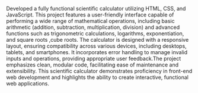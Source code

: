 Developed a fully functional scientific calculator utilizing HTML, CSS, and JavaScript. This project features a user-friendly interface capable of performing a wide range of mathematical operations, including basic arithmetic (addition, subtraction, multiplication, division) and advanced functions such as trigonometric calculations, logarithms, exponentiation, and square roots ,cube roots. The calculator is designed with a responsive layout, ensuring compatibility across various devices, including desktops, tablets, and smartphones. It incorporates error handling to manage invalid inputs and operations, providing appropriate user feedback.The project emphasizes clean, modular code, facilitating ease of maintenance and extensibility. This scientific calculator demonstrates proficiency in front-end web development and highlights the ability to create interactive, functional web applications.
